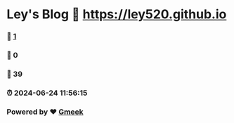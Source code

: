 # Ley's Blog :link: https://ley520.github.io 
### :page_facing_up: [1](https://ley520.github.io/tag.html) 
### :speech_balloon: 0 
### :hibiscus: 39 
### :alarm_clock: 2024-06-24 11:56:15 
### Powered by :heart: [Gmeek](https://github.com/Meekdai/Gmeek)
